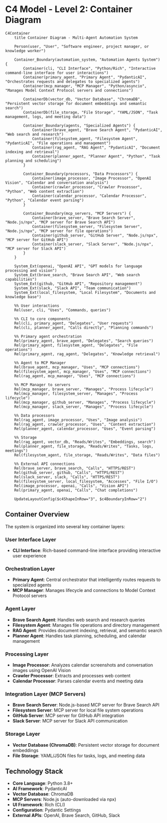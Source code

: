 # C4 Model - Level 2: Container Diagram

```mermaid
C4Container
    title Container Diagram - Multi-Agent Automation System
    
    Person(user, "User", "Software engineer, project manager, or knowledge worker")
    
    Container_Boundary(automation_system, "Automation Agents System") {
        Container(cli, "CLI Interface", "Python/Rich", "Interactive command-line interface for user interactions")
        Container(primary_agent, "Primary Agent", "PydanticAI", "Orchestrates requests and delegates to specialized agents")
        Container(mcp_manager, "MCP Manager", "Python/asyncio", "Manages Model Context Protocol servers and connections")
        
        ContainerDb(vector_db, "Vector Database", "ChromaDB", "Persistent vector storage for document embeddings and semantic search")
        ContainerDb(file_storage, "File Storage", "YAML/JSON", "Task management, logs, and meeting data")
        
        Container_Boundary(agents, "Specialized Agents") {
            Container(brave_agent, "Brave Search Agent", "PydanticAI", "Web search and research")
            Container(filesystem_agent, "Filesystem Agent", "PydanticAI", "File operations and management")
            Container(rag_agent, "RAG Agent", "PydanticAI", "Document indexing and retrieval")
            Container(planner_agent, "Planner Agent", "Python", "Task planning and scheduling")
        }
        
        Container_Boundary(processors, "Data Processors") {
            Container(image_processor, "Image Processor", "OpenAI Vision", "Calendar and conversation analysis")
            Container(crawler_processor, "Crawler Processor", "Python", "Web content extraction")
            Container(calendar_processor, "Calendar Processor", "Python", "Calendar event parsing")
        }
        
        Container_Boundary(mcp_servers, "MCP Servers") {
            Container(brave_server, "Brave Search Server", "Node.js/npx", "MCP server for Brave Search API")
            Container(filesystem_server, "Filesystem Server", "Node.js/npx", "MCP server for file operations")
            Container(github_server, "GitHub Server", "Node.js/npx", "MCP server for GitHub API")
            Container(slack_server, "Slack Server", "Node.js/npx", "MCP server for Slack API")
        }
    }
    
    System_Ext(openai, "OpenAI API", "GPT models for language processing and vision")
    System_Ext(brave_search, "Brave Search API", "Web search capabilities")
    System_Ext(github, "GitHub API", "Repository management")
    System_Ext(slack, "Slack API", "Team communication")
    System_Ext(local_filesystem, "Local Filesystem", "Documents and knowledge base")
    
    %% User interactions
    Rel(user, cli, "Uses", "Commands, queries")
    
    %% CLI to core components
    Rel(cli, primary_agent, "Delegates", "User requests")
    Rel(cli, planner_agent, "Calls directly", "Planning commands")
    
    %% Primary agent orchestration
    Rel(primary_agent, brave_agent, "Delegates", "Search queries")
    Rel(primary_agent, filesystem_agent, "Delegates", "File operations")
    Rel(primary_agent, rag_agent, "Delegates", "Knowledge retrieval")
    
    %% Agent to MCP Manager
    Rel(brave_agent, mcp_manager, "Uses", "MCP connections")
    Rel(filesystem_agent, mcp_manager, "Uses", "MCP connections")
    Rel(rag_agent, mcp_manager, "Uses", "MCP connections")
    
    %% MCP Manager to servers
    Rel(mcp_manager, brave_server, "Manages", "Process lifecycle")
    Rel(mcp_manager, filesystem_server, "Manages", "Process lifecycle")
    Rel(mcp_manager, github_server, "Manages", "Process lifecycle")
    Rel(mcp_manager, slack_server, "Manages", "Process lifecycle")
    
    %% Data processors
    Rel(rag_agent, image_processor, "Uses", "Image analysis")
    Rel(rag_agent, crawler_processor, "Uses", "Content extraction")
    Rel(planner_agent, calendar_processor, "Uses", "Event parsing")
    
    %% Storage
    Rel(rag_agent, vector_db, "Reads/Writes", "Embeddings, search")
    Rel(planner_agent, file_storage, "Reads/Writes", "Tasks, logs, meetings")
    Rel(filesystem_agent, file_storage, "Reads/Writes", "Data files")
    
    %% External API connections
    Rel(brave_server, brave_search, "Calls", "HTTPS/REST")
    Rel(github_server, github, "Calls", "HTTPS/REST")
    Rel(slack_server, slack, "Calls", "HTTPS/REST")
    Rel(filesystem_server, local_filesystem, "Accesses", "File I/O")
    Rel(image_processor, openai, "Calls", "Vision API")
    Rel(primary_agent, openai, "Calls", "Chat completions")
    
    UpdateLayoutConfig($c4ShapeInRow="3", $c4BoundaryInRow="2")
```

## Container Overview

The system is organized into several key container layers:

### **User Interface Layer**
- **CLI Interface**: Rich-based command-line interface providing interactive user experience

### **Orchestration Layer**
- **Primary Agent**: Central orchestrator that intelligently routes requests to specialized agents
- **MCP Manager**: Manages lifecycle and connections to Model Context Protocol servers

### **Agent Layer**
- **Brave Search Agent**: Handles web search and research queries
- **Filesystem Agent**: Manages file operations and directory management
- **RAG Agent**: Provides document indexing, retrieval, and semantic search
- **Planner Agent**: Handles task planning, scheduling, and calendar management

### **Processing Layer**
- **Image Processor**: Analyzes calendar screenshots and conversation images using OpenAI Vision
- **Crawler Processor**: Extracts and processes web content
- **Calendar Processor**: Parses calendar events and meeting data

### **Integration Layer (MCP Servers)**
- **Brave Search Server**: Node.js-based MCP server for Brave Search API
- **Filesystem Server**: MCP server for local file system operations
- **GitHub Server**: MCP server for GitHub API integration
- **Slack Server**: MCP server for Slack API communication

### **Storage Layer**
- **Vector Database (ChromaDB)**: Persistent vector storage for document embeddings
- **File Storage**: YAML/JSON files for tasks, logs, and meeting data

## Technology Stack

- **Core Language**: Python 3.8+
- **AI Framework**: PydanticAI
- **Vector Database**: ChromaDB
- **MCP Servers**: Node.js (auto-downloaded via npx)
- **UI Framework**: Rich (CLI)
- **Configuration**: Pydantic Settings
- **External APIs**: OpenAI, Brave Search, GitHub, Slack